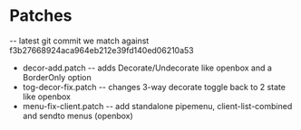 Patches
============
-- latest git commit we match against f3b27668924aca964eb212e39fd140ed06210a53
- decor-add.patch       -- adds Decorate/Undecorate like openbox and a BorderOnly option
- tog-decor-fix.patch   -- changes 3-way decorate toggle back to 2 state like openbox
- menu-fix-client.patch -- add standalone pipemenu, client-list-combined and sendto menus (openbox)
